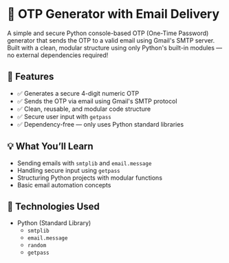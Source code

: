 # 🔐 OTP Generator with Email Delivery

A simple and secure Python console-based OTP (One-Time Password) generator that sends the OTP to a valid email using Gmail's SMTP server. Built with a clean, modular structure using only Python's built-in modules — no external dependencies required!

## 🚀 Features

- ✅ Generates a secure 4-digit numeric OTP
- ✅ Sends the OTP via email using Gmail's SMTP protocol
- ✅ Clean, reusable, and modular code structure
- ✅ Secure user input with `getpass`
- ✅ Dependency-free — only uses Python standard libraries

## 💡 What You’ll Learn

- Sending emails with `smtplib` and `email.message`
- Handling secure input using `getpass`
- Structuring Python projects with modular functions
- Basic email automation concepts

## 🧰 Technologies Used

- Python (Standard Library)
  - `smtplib`
  - `email.message`
  - `random`
  - `getpass`
